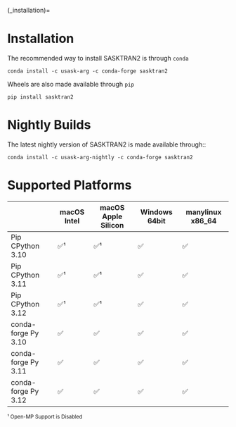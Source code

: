 
(_installation)=
# Installation

The recommended way to install SASKTRAN2 is through `conda`

    conda install -c usask-arg -c conda-forge sasktran2

Wheels are also made available through `pip`

    pip install sasktran2


# Nightly Builds

The latest nightly version of SASKTRAN2 is made available through::

    conda install -c usask-arg-nightly -c conda-forge sasktran2

# Supported Platforms
|   | macOS Intel | macOS Apple Silicon | Windows 64bit | manylinux x86_64 |
|---------------|----|-----|-----|-----|
| Pip CPython 3.10  | ✅¹ | ✅¹  | ✅  | ✅  |
| Pip CPython 3.11  | ✅¹ | ✅¹  | ✅  | ✅  |
| Pip CPython 3.12  | ✅¹ | ✅¹  | ✅  | ✅  |
| conda-forge Py 3.10  | ✅ | ✅  | ✅  | ✅  |
| conda-forge Py 3.11  | ✅ | ✅  | ✅  | ✅  |
| conda-forge Py 3.12  | ✅ | ✅  | ✅  | ✅  |

<sup>¹ Open-MP Support is Disabled</sup><br>
